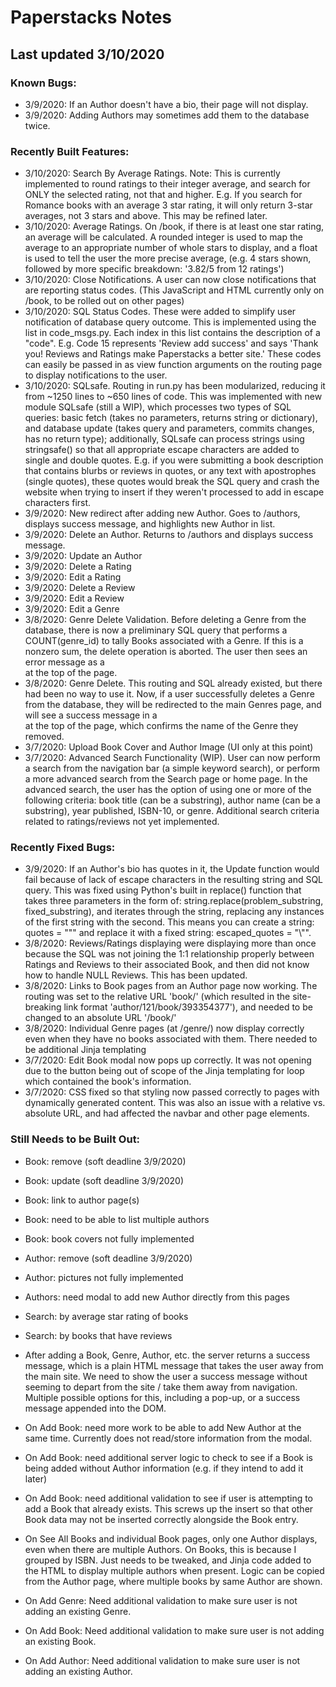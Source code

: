 # Paperstacks Notes
## Last updated 3/10/2020

### Known Bugs:
- 3/9/2020: If an Author doesn't have a bio, their page will not display.
- 3/9/2020: Adding Authors may sometimes add them to the database twice.

### Recently Built Features:
- 3/10/2020: Search By Average Ratings. Note: This is currently implemented to round ratings to their integer average, and search for ONLY the selected rating, not that and higher. E.g. If you search for Romance books with an average 3 star rating, it will only return 3-star averages, not 3 stars and above. This may be refined later.
- 3/10/2020: Average Ratings. On /book, if there is at least one star rating, an average will be calculated. A rounded integer is used to map the average to an appropriate number of whole stars to display, and a float is used to tell the user the more precise average, (e.g. 4 stars shown, followed by more specific breakdown: '3.82/5 from 12 ratings')
- 3/10/2020: Close Notifications. A user can now close notifications that are reporting status codes. (This JavaScript and HTML currently only on /book, to be rolled out on other pages)
- 3/10/2020: SQL Status Codes. These were added to simplify user notification of database query outcome. This is implemented using the list in code_msgs.py. Each index in this list contains the description of a "code". E.g. Code 15 represents 'Review add success' and says 'Thank you! Reviews and Ratings make Paperstacks a better site.' These codes can easily be passed in as view function arguments on the routing page to display notifications to the user.
- 3/10/2020: SQLsafe. Routing in run.py has been modularized, reducing it from ~1250 lines to ~650 lines of code. This was implemented with new module SQLsafe (still a WIP), which processes two types of SQL queries: basic fetch (takes no parameters, returns string or dictionary), and database update (takes query and parameters, commits changes, has no return type); additionally, SQLsafe can process strings using stringsafe() so that all appropriate escape characters are added to single and double quotes. E.g. if you were submitting a book description that contains blurbs or reviews in quotes, or any text with apostrophes (single quotes), these quotes would break the SQL query and crash the website when trying to insert if they weren't processed to add in escape characters first.
- 3/9/2020: New redirect after adding new Author. Goes to /authors, displays success message, and highlights new Author in list.
- 3/9/2020: Delete an Author. Returns to /authors and displays success message.
- 3/9/2020: Update an Author
- 3/9/2020: Delete a Rating
- 3/9/2020: Edit a Rating
- 3/9/2020: Delete a Review
- 3/9/2020: Edit a Review
- 3/9/2020: Edit a Genre
- 3/8/2020: Genre Delete Validation. Before deleting a Genre from the database, there is now a preliminary SQL query that performs a COUNT(genre_id) to tally Books associated with a Genre. If this is a nonzero sum, the delete operation is aborted. The user then sees an error message as a <div> at the top of the page.
- 3/8/2020: Genre Delete. This routing and SQL already existed, but there had been no way to use it. Now, if a user successfully deletes a Genre from the database, they will be redirected to the main Genres page, and will see a success message in a <div> at the top of the page, which confirms the name of the Genre they removed.
- 3/7/2020: Upload Book Cover and Author Image (UI only at this point)
- 3/7/2020: Advanced Search Functionality (WIP). User can now perform a search from the navigation bar (a simple keyword search), or perform a more advanced search from the Search page or home page. In the advanced search, the user has the option of using one or more of the following criteria: book title (can be a substring), author name (can be a substring), year published, ISBN-10, or genre. Additional search criteria related to ratings/reviews not yet implemented.

### Recently Fixed Bugs:
- 3/9/2020: If an Author's bio has quotes in it, the Update function would fail because of lack of escape characters in the resulting string and SQL query. This was fixed using Python's built in replace() function that takes three parameters in the form of: string.replace(problem_substring, fixed_substring), and iterates through the string, replacing any instances of the first string with the second. This means you can create a string: quotes = "\"" and replace it with a fixed string: escaped_quotes = "\\\"".
- 3/8/2020: Reviews/Ratings displaying were displaying more than once because the SQL was not joining the 1:1 relationship properly between Ratings and Reviews to their associated Book, and then did not know how to handle NULL Reviews. This has been updated.
- 3/8/2020: Links to Book pages from an Author page now working. The routing was set to the relative URL 'book/<isbn>' (which resulted in the site-breaking link format 'author/121/book/393354377'), and needed to be changed to an absolute URL '/book/<isbn>'
- 3/8/2020: Individual Genre pages (at /genre/<id>) now display correctly even when they have no books associated with them. There needed to be additional Jinja templating
- 3/7/2020: Edit Book modal now pops up correctly. It was not opening due to the button being out of scope of the Jinja templating for loop which contained the book's information.
- 3/7/2020: CSS fixed so that styling now passed correctly to pages with dynamically generated content. This was also an issue with a relative vs. absolute URL, and had affected the navbar and other page elements.

### Still Needs to be Built Out:
- Book: remove (soft deadline 3/9/2020)
- Book: update (soft deadline 3/9/2020)
- Book: link to author page(s)
- Book: need to be able to list multiple authors
- Book: book covers not fully implemented

- Author: remove (soft deadline 3/9/2020)
- Author: pictures not fully implemented

- Authors: need modal to add new Author directly from this pages

- Search: by average star rating of books
- Search: by books that have reviews
- After adding a Book, Genre, Author, etc. the server returns a success message, which is a plain HTML message that takes the user away from the main site. We need to show the user a success message without seeming to depart from the site / take them away from navigation. Multiple possible options for this, including a pop-up, or a success message appended into the DOM.
- On Add Book: need more work to be able to add New Author at the same time. Currently does not read/store information from the modal.
- On Add Book: need additional server logic to check to see if a Book is being added without Author information (e.g. if they intend to add it later)
- On Add Book: need additional validation to see if user is attempting to add a Book that already exists. This screws up the insert so that other Book data may not be inserted correctly alongside the Book entry.
- On See All Books and individual Book pages, only one Author displays, even when there are multiple Authors. On Books, this is because I grouped by ISBN. Just needs to be tweaked, and Jinja code added to the HTML to display multiple authors when present. Logic can be copied from the Author page, where multiple books by same Author are shown.
- On Add Genre: Need additional validation to make sure user is not adding an existing Genre.
- On Add Book: Need additional validation to make sure user is not adding an existing Book.
- On Add Author: Need additional validation to make sure user is not adding an existing Author.
